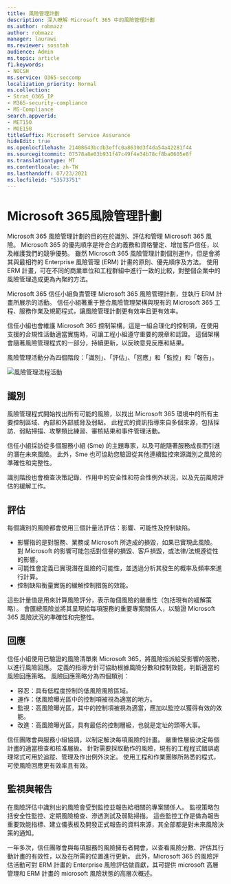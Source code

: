 ```yaml
---
title: 風險管理計劃
description: 深入瞭解 Microsoft 365 中的風險管理計劃
ms.author: robmazz
author: robmazz
manager: laurawi
ms.reviewer: sosstah
audience: Admin
ms.topic: article
f1.keywords:
- NOCSH
ms.service: O365-seccomp
localization_priority: Normal
ms.collection:
- Strat_O365_IP
- M365-security-compliance
- MS-Compliance
search.appverid:
- MET150
- MOE150
titleSuffix: Microsoft Service Assurance
hideEdit: true
ms.openlocfilehash: 21408643bcdb3effc0a8630d3f4da54a42281f44
ms.sourcegitcommit: 07578a8e03b931f47c49f4e34b78cf8ba0605e8f
ms.translationtype: MT
ms.contentlocale: zh-TW
ms.lasthandoff: 07/23/2021
ms.locfileid: "53573751"
---
```

# <a name="microsoft-365-risk-management-program"></a>Microsoft 365風險管理計劃

Microsoft 365 風險管理計劃的目的在於識別、評估和管理 Microsoft 365 風險。 Microsoft 365 的優先順序是符合合約義務和資格鑒定、增加客戶信任，以及維護我們的競爭優勢。 雖然 Microsoft 365 風險管理計劃個別運作，但是會將其與最相符的 Enterprise 風險管理 (ERM) 計畫的原則、優先順序及方法。 使用 ERM 計畫，可在不同的商業單位和工程群組中進行一致的比較，對整個企業中的風險管理造成更為內聚的方法。

Microsoft 365 信任小組負責管理 Microsoft 365 風險管理計劃，並執行 ERM 計畫所展示的活動。 信任小組著重于整合風險管理架構與現有的 Microsoft 365 工程、服務作業及規範程式，讓風險管理計劃更有效率且更有效率。

信任小組也會維護 Microsoft 365 控制架構，這是一組合理化的控制項，在使用支援的合規性活動適當實施時，可讓工程小組遵守重要的規章和認證。 這個架構會隨著風險管理程式的一部分，持續更新，以反映意見反應和結果。

風險管理活動分為四個階段：「識別」、「評估」、「回應」和「監控」和「報告」。

![風險管理流程活動](../media/assurance-risk-management-review-process.png)

## <a name="identification"></a>識別

風險管理程式開始找出所有可能的風險，以找出 Microsoft 365 環境中的所有主要控制區域、內部和外部威脅及弱點。 此程式的資訊指導來自多個來源，包括採訪、弱點掃描、攻擊類比練習、審核結果和事件管理活動。

信任小組採訪從多個服務小組 (Sme) 的主題專家，以及可能隨著服務成長而引進的潛在未來風險。 此外，Sme 也可協助您驗證從其他連續監控來源識別之風險的準確性和完整性。

識別階段也會檢查決策記錄、作用中的安全性和符合性例外狀況，以及先前風險評估的緩解工作。

## <a name="assessment"></a>評估

每個識別的風險都會使用三個計量法評估：影響、可能性及控制缺陷。

- 影響指的是對服務、業務或 Microsoft 所造成的損毀，如果已實現此風險。 對 Microsoft 的影響可能包括對信譽的損毀、客戶損毀，或法律/法規遵從性的影響。
- 可能性會定義已實現潛在風險的可能性，並透過分析其發生的概率及頻率來進行計算。
- 控制缺陷衡量實施的緩解控制措施的效能。

這些計量值是用來計算風險評分，表示每個風險的嚴重性（包括現有的緩解策略）。 會匯總風險並將其呈現給每項服務的重要專案關係人，以驗證 Microsoft 365 風險狀況的準確性和完整性。

## <a name="response"></a>回應

信任小組使用已驗證的風險清單來 Microsoft 365，將風險指派給受影響的服務，以進行風險回應。 定義的指導方針可協助根據風險分數和控制效能，判斷適當的風險回應策略。 風險回應策略分為四個類別：

- 容忍：具有低程度控制的低風險風險區域。
- 運作：低風險曝光區中的控制項被視為適當的地方。
- 監視：高風險曝光區，其中的控制項被視為適當，應加以監控以獲得有效的效能。
- 改進：高風險曝光區，具有最低的控制層級，也就是定址的頭等大事。

信任團隊會與服務小組協調，以制定解決每項風險的計畫。 嚴重性層級決定每個計畫的適當檢查和核准層級。 針對需要採取動作的風險，現有的工程程式錯誤處理常式可用於追蹤、管理及作出例外決定。 使用工程和作業團隊所熟悉的程式，可使風險回應更有效率且有效。

## <a name="monitoring-and-reporting"></a>監視與報告

在風險評估中識別出的風險會受到監控並報告給相關的專案關係人。 監視策略包括安全性監控、定期風險檢查、滲透測試及弱點掃描。 這些監控工作是做為報告重要效能指標、建立儀表板及開發正式報告的資料來源，其全部都是對未來風險決策的通知。

一年多次，信任團隊會與每項服務的風險擁有者開會，以查看風險分數、評估其行動計畫的有效性，以及在所需的位置進行更新。 此外，Microsoft 365 的風險評估活動可對 ERM 計畫的 Enterprise 風險評估做貢獻，其可提供 microsoft 高層管理和 ERM 計畫的 microsoft 風險狀態的高層次概述。
